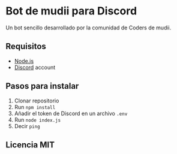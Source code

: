 # Bot de mudii para Discord

Un bot sencillo desarrollado por la comunidad de Coders de mudii.

## Requisitos

- [Node.js](http://nodejs.org/)
- [Discord](https://discordapp.com/) account

## Pasos para instalar

1. Clonar repositorio
2. Run `npm install`
3. Añadir el token de Discord en un archivo `.env`
3. Run `node index.js`
4. Decir `ping`

## Licencia MIT
